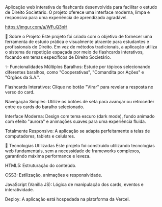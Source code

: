 Aplicação web interativa de flashcards desenvolvida para facilitar o estudo de Direito Societário. O projeto oferece uma interface moderna, limpa e responsiva para uma experiência de aprendizado agradável.

https://imgur.com/a/WFuQ3nH

🎯 Sobre o Projeto
Este projeto foi criado com o objetivo de fornecer uma ferramenta de estudo prática e visualmente atraente para estudantes e profissionais de Direito. Em vez de métodos tradicionais, a aplicação utiliza o sistema de repetição espaçada por meio de flashcards interativos, focando em temas específicos de Direito Societário.

✨ Funcionalidades
Múltiplos Baralhos: Estude por tópicos selecionando diferentes baralhos, como "Cooperativas", "Comandita por Ações" e "Órgãos da S.A.".

Flashcards Interativos: Clique no botão "Virar" para revelar a resposta no verso do card.

Navegação Simples: Utilize os botões de seta para avançar ou retroceder entre os cards do baralho selecionado.

Interface Moderna: Design com tema escuro (dark mode), fundo animado com efeito "aurora" e animações suaves para uma experiência fluida.

Totalmente Responsivo: A aplicação se adapta perfeitamente a telas de computadores, tablets e celulares.

🚀 Tecnologias Utilizadas
Este projeto foi construído utilizando tecnologias web fundamentais, sem a necessidade de frameworks complexos, garantindo máxima performance e leveza.

HTML5: Estruturação do conteúdo.

CSS3: Estilização, animações e responsividade.

JavaScript (Vanilla JS): Lógica de manipulação dos cards, eventos e interatividade.

Deploy: A aplicação está hospedada na plataforma da Vercel.
